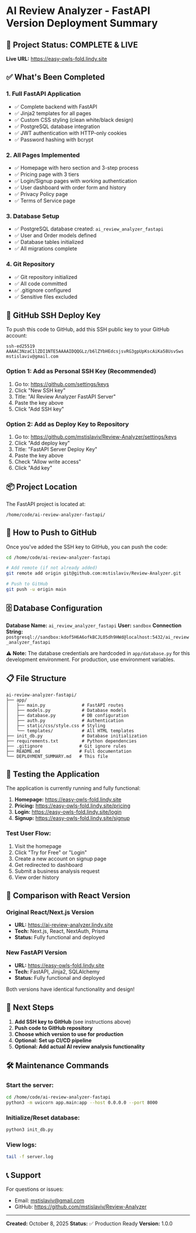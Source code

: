 # AI Review Analyzer - FastAPI Version Deployment Summary

## 🎉 Project Status: COMPLETE & LIVE

**Live URL:** https://easy-owls-fold.lindy.site

## ✅ What's Been Completed

### 1. Full FastAPI Application
- ✅ Complete backend with FastAPI
- ✅ Jinja2 templates for all pages
- ✅ Custom CSS styling (clean white/black design)
- ✅ PostgreSQL database integration
- ✅ JWT authentication with HTTP-only cookies
- ✅ Password hashing with bcrypt

### 2. All Pages Implemented
- ✅ Homepage with hero section and 3-step process
- ✅ Pricing page with 3 tiers
- ✅ Login/Signup pages with working authentication
- ✅ User dashboard with order form and history
- ✅ Privacy Policy page
- ✅ Terms of Service page

### 3. Database Setup
- ✅ PostgreSQL database created: `ai_review_analyzer_fastapi`
- ✅ User and Order models defined
- ✅ Database tables initialized
- ✅ All migrations complete

### 4. Git Repository
- ✅ Git repository initialized
- ✅ All code committed
- ✅ .gitignore configured
- ✅ Sensitive files excluded

## 🔑 GitHub SSH Deploy Key

To push this code to GitHub, add this SSH public key to your GitHub account:

```
ssh-ed25519 AAAAC3NzaC1lZDI1NTE5AAAAIDQQGLz/b6lZYbHEdcsjsvRG3gpUpKscAiKa58UsvSws mstislaviv@gmail.com
```

### Option 1: Add as Personal SSH Key (Recommended)
1. Go to: https://github.com/settings/keys
2. Click "New SSH key"
3. Title: "AI Review Analyzer FastAPI Server"
4. Paste the key above
5. Click "Add SSH key"

### Option 2: Add as Deploy Key to Repository
1. Go to: https://github.com/mstislaviv/Review-Analyzer/settings/keys
2. Click "Add deploy key"
3. Title: "FastAPI Server Deploy Key"
4. Paste the key above
5. Check "Allow write access"
6. Click "Add key"

## 📦 Project Location

The FastAPI project is located at:
```
/home/code/ai-review-analyzer-fastapi/
```

## 🚀 How to Push to GitHub

Once you've added the SSH key to GitHub, you can push the code:

```bash
cd /home/code/ai-review-analyzer-fastapi

# Add remote (if not already added)
git remote add origin git@github.com:mstislaviv/Review-Analyzer.git

# Push to GitHub
git push -u origin main
```

## 🗄️ Database Configuration

**Database Name:** `ai_review_analyzer_fastapi`
**User:** `sandbox`
**Connection String:** `postgresql://sandbox:kdof5H6A6ofkBCJL05dh9HWd@localhost:5432/ai_review_analyzer_fastapi`

⚠️ **Note:** The database credentials are hardcoded in `app/database.py` for this development environment. For production, use environment variables.

## 📋 File Structure

```
ai-review-analyzer-fastapi/
├── app/
│   ├── main.py              # FastAPI routes
│   ├── models.py            # Database models
│   ├── database.py          # DB configuration
│   ├── auth.py              # Authentication
│   ├── static/css/style.css # Styling
│   └── templates/           # All HTML templates
├── init_db.py               # Database initialization
├── requirements.txt         # Python dependencies
├── .gitignore              # Git ignore rules
├── README.md               # Full documentation
└── DEPLOYMENT_SUMMARY.md   # This file
```

## 🧪 Testing the Application

The application is currently running and fully functional:

1. **Homepage:** https://easy-owls-fold.lindy.site
2. **Pricing:** https://easy-owls-fold.lindy.site/pricing
3. **Login:** https://easy-owls-fold.lindy.site/login
4. **Signup:** https://easy-owls-fold.lindy.site/signup

### Test User Flow:
1. Visit the homepage
2. Click "Try for Free" or "Login"
3. Create a new account on signup page
4. Get redirected to dashboard
5. Submit a business analysis request
6. View order history

## 🔄 Comparison with React Version

### Original React/Next.js Version
- **URL:** https://ai-review-analyzer.lindy.site
- **Tech:** Next.js, React, NextAuth, Prisma
- **Status:** Fully functional and deployed

### New FastAPI Version
- **URL:** https://easy-owls-fold.lindy.site
- **Tech:** FastAPI, Jinja2, SQLAlchemy
- **Status:** Fully functional and deployed

Both versions have identical functionality and design!

## 📝 Next Steps

1. **Add SSH key to GitHub** (see instructions above)
2. **Push code to GitHub repository**
3. **Choose which version to use for production**
4. **Optional: Set up CI/CD pipeline**
5. **Optional: Add actual AI review analysis functionality**

## 🛠️ Maintenance Commands

### Start the server:
```bash
cd /home/code/ai-review-analyzer-fastapi
python3 -m uvicorn app.main:app --host 0.0.0.0 --port 8000
```

### Initialize/Reset database:
```bash
python3 init_db.py
```

### View logs:
```bash
tail -f server.log
```

## 📞 Support

For questions or issues:
- Email: mstislaviv@gmail.com
- GitHub: https://github.com/mstislaviv/Review-Analyzer

---

**Created:** October 8, 2025
**Status:** ✅ Production Ready
**Version:** 1.0.0
